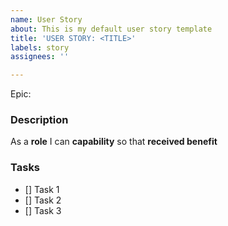 ```yaml
---
name: User Story
about: This is my default user story template
title: 'USER STORY: <TITLE>'
labels: story
assignees: ''

---
```


Epic:

### Description

As a **role** I can **capability** so that **received benefit**

### Tasks

- [] Task 1
- [] Task 2
- [] Task 3
